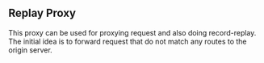 Replay Proxy
------------

This proxy can be used for proxying request and also doing record-replay. The initial idea is to forward request that do not match any routes to the origin server.
